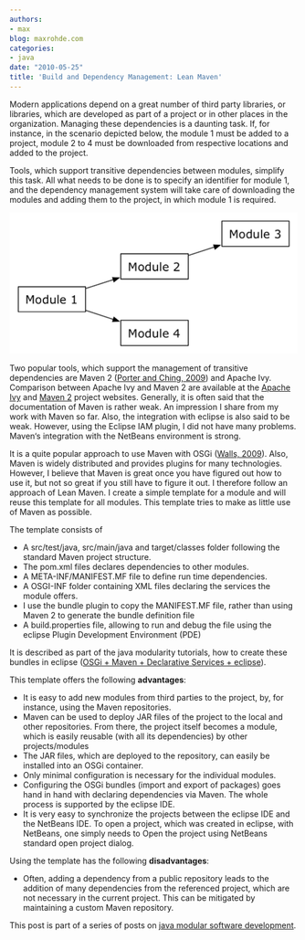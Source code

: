 ```yaml
---
authors:
- max
blog: maxrohde.com
categories:
- java
date: "2010-05-25"
title: 'Build and Dependency Management: Lean Maven'
---
```


Modern applications depend on a great number of third party libraries, or libraries, which are developed as part of a project or in other places in the organization. Managing these dependencies is a daunting task. If, for instance, in the scenario depicted below, the module 1 must be added to a project, module 2 to 4 must be downloaded from respective locations and added to the project.

Tools, which support transitive dependencies between modules, simplify this task. All what needs to be done is to specify an identifier for module 1, and the dependency management system will take care of downloading the modules and adding them to the project, in which module 1 is required.

![transitivedependenciespng1.png](images/transitivedependenciespng1.png)

Two popular tools, which support the management of transitive dependencies are Maven 2 ([Porter and Ching, 2009](http://www.citeulike.org/user/mxro/article/7187717)) and Apache Ivy. Comparison between Apache Ivy and Maven 2 are available at the [Apache Ivy](http://ant.apache.org/ivy/m2comparison.html) and [Maven 2](http://docs.codehaus.org/display/MAVEN/Feature+Comparisons) project websites. Generally, it is often said that the documentation of Maven is rather weak. An impression I share from my work with Maven so far. Also, the integration with eclipse is also said to be weak. However, using the Eclipse IAM plugin, I did not have many problems. Maven‘s integration with the NetBeans environment is strong.

It is a quite popular approach to use Maven with OSGi ([Walls, 2009](http://www.citeulike.org/user/mxro/article/6106622)). Also, Maven is widely distributed and provides plugins for many technologies. However, I believe that Maven is great once you have figured out how to use it, but not so great if you still have to figure it out. I therefore follow an approach of Lean Maven. I create a simple template for a module and will reuse this template for all modules. This template tries to make as little use of Maven as possible.

The template consists of

- A src/test/java, src/main/java and target/classes folder following the standard Maven project structure.
- The pom.xml files declares dependencies to other modules.
- A META-INF/MANIFEST.MF file to define run time dependencies.
- A OSGI-INF folder containing XML files declaring the services the module offers.
- I use the bundle plugin to copy the MANIFEST.MF file, rather than using Maven 2 to generate the bundle definition file
- A build.properties file, allowing to run and debug the file using the eclipse Plugin Development Environment (PDE)

It is described as part of the java modularity tutorials, how to create these bundles in eclipse ([OSGi + Maven + Declarative Services + eclipse](http://maxrohde.com/2010/05/23/osgi-maven-declarative-services-eclipse/)).

This template offers the following **advantages**:

- It is easy to add new modules from third parties to the project, by, for instance, using the Maven repositories.
- Maven can be used to deploy JAR files of the project to the local and other repositories. From there, the project itself becomes a module, which is easily reusable (with all its dependencies) by other projects/modules
- The JAR files, which are deployed to the repository, can easily be installed into an OSGi container.
- Only minimal configuration is necessary for the individual modules.
- Configuring the OSGi bundles (import and export of packages) goes hand in hand with declaring dependencies via Maven. The whole process is supported by the eclipse IDE.
- It is very easy to synchronize the projects between the eclipse IDE and the NetBeans IDE. To open a project, which was created in eclipse, with NetBeans, one simply needs to Open the project using NetBeans standard open project dialog.

Using the template has the following **disadvantages**:

- Often, adding a dependency from a public repository leads to the addition of many dependencies from the referenced project, which are not necessary in the current project. This can be mitigated by maintaining a custom Maven repository.

This post is part of a series of posts on [java modular software development](http://maxrohde.com/2010/05/26/java-modularity-tutorials-osgi-declarative-services-and-maven/).
